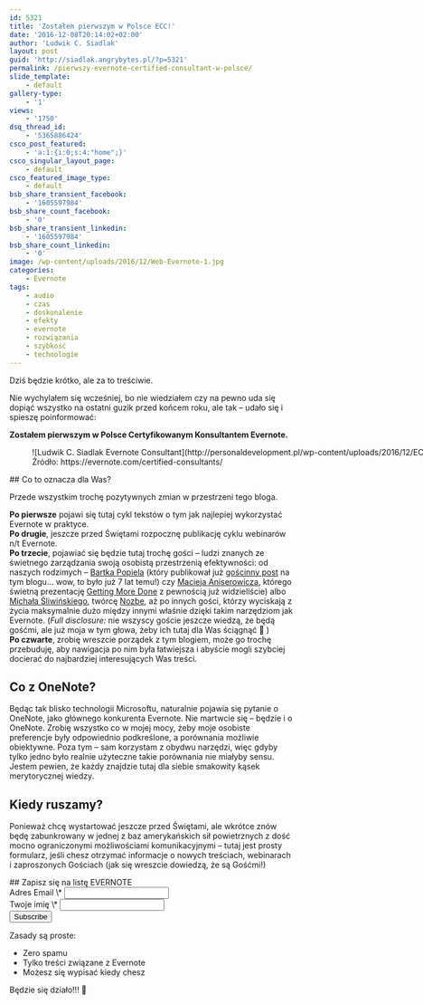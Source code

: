```yaml
---
id: 5321
title: 'Zostałem pierwszym w Polsce ECC!'
date: '2016-12-08T20:14:02+02:00'
author: 'Ludwik C. Siadlak'
layout: post
guid: 'http://siadlak.angrybytes.pl/?p=5321'
permalink: /pierwszy-evernote-certified-consultant-w-polsce/
slide_template:
    - default
gallery-type:
    - '1'
views:
    - '1750'
dsq_thread_id:
    - '5365886424'
csco_post_featured:
    - 'a:1:{i:0;s:4:"home";}'
csco_singular_layout_page:
    - default
csco_featured_image_type:
    - default
bsb_share_transient_facebook:
    - '1605597984'
bsb_share_count_facebook:
    - '0'
bsb_share_transient_linkedin:
    - '1605597984'
bsb_share_count_linkedin:
    - '0'
image: /wp-content/uploads/2016/12/Web-Evernote-1.jpg
categories:
    - Evernote
tags:
    - audio
    - czas
    - doskonalenie
    - efekty
    - evernote
    - rozwiązania
    - szybkość
    - technologie
---
```


Dziś będzie krótko, ale za to treściwie.

Nie wychylałem się wcześniej, bo nie wiedziałem czy na pewno uda się dopiąć wszystko na ostatni guzik przed końcem roku, ale tak – udało się i spieszę poinformować:

**Zostałem pierwszym w Polsce Certyfikowanym Konsultantem Evernote.**

<figure aria-describedby="caption-attachment-5500" class="wp-caption aligncenter" id="attachment_5500" style="width: 1769px">![Ludwik C. Siadlak Evernote Consultant](http://personaldevelopment.pl/wp-content/uploads/2016/12/ECC-1-1.png)<figcaption class="wp-caption-text" id="caption-attachment-5500">Źródło: https://evernote.com/certified-consultants/</figcaption></figure>## Co to oznacza dla Was?

Przede wszystkim trochę pozytywnych zmian w przestrzeni tego bloga.

**Po pierwsze** pojawi się tutaj cykl tekstów o tym jak najlepiej wykorzystać Evernote w praktyce.  
**Po drugie**, jeszcze przed Świętami rozpocznę publikację cyklu webinarów n/t Evernote.  
**Po trzecie**, pojawiać się będzie tutaj trochę gości – ludzi znanych ze świetnego zarządzania swoją osobistą przestrzenią efektywności: od naszych rodzimych – [Bartka Popiela](http://liczysiewynik.pl) (który publikował już [gościnny post](http://personaldevelopment.pl/jak-zrobic-porzadek-na-komputerze/) na tym blogu… wow, to było już 7 lat temu!) czy [Macieja Aniserowicza](http://devstyle.pl), którego świetną prezentację [Getting More Done](https://www.youtube.com/watch?v=B9Fo738mZTI) z pewnością już widzieliście) albo [Michała Śliwińskiego](https://sliwinski.com/), twórcę [Nozbe](http://nozbe.com), aż po innych gości, którzy wyciskają z życia maksymalnie dużo między innymi właśnie dzięki takim narzędziom jak Evernote. (*Full disclosure:* nie wszyscy goście jeszcze wiedzą, że będą gośćmi, ale już moja w tym głowa, żeby ich tutaj dla Was ściągnąć 🙂 )  
**Po czwarte**, zrobię wreszcie porządek z tym blogiem, może go trochę przebuduję, aby nawigacja po nim była łatwiejsza i abyście mogli szybciej docierać do najbardziej interesujących Was treści.

## Co z OneNote?

Będąc tak blisko technologii Microsoftu, naturalnie pojawia się pytanie o OneNote, jako głównego konkurenta Evernote. Nie martwcie się – będzie i o OneNote. Zrobię wszystko co w mojej mocy, żeby moje osobiste preferencje były odpowiednio podkreślone, a porównania możliwie obiektywne. Poza tym – sam korzystam z obydwu narzędzi, więc gdyby tylko jedno było realnie użyteczne takie porównania nie miałyby sensu. Jestem pewien, że każdy znajdzie tutaj dla siebie smakowity kąsek merytorycznej wiedzy.

## Kiedy ruszamy?

Ponieważ chcę wystartować jeszcze przed Świętami, ale wkrótce znów będę zabunkrowany w jednej z baz amerykańskich sił powietrznych z dość mocno ograniczonymi możliwościami komunikacyjnymi – tutaj jest prosty formularz, jeśli chesz otrzymać informacje o nowych treściach, webinarach i zaproszonych Gościach (jak się wreszcie dowiedzą, że są Gośćmi!)

<div id="mc_embed_signup"><form action="//siadlak.us1.list-manage.com/subscribe/post?u=9d3a7028ecd1393bb2c90bcfe&id=543ac15261" class="validate" id="mc-embedded-subscribe-form" method="post" name="mc-embedded-subscribe-form" novalidate="" target="_blank"><div id="mc_embed_signup_scroll">## Zapisz się na listę EVERNOTE

<div class="mc-field-group"><label for="mce-EMAIL">Adres Email <span class="asterisk">\*</span>  
</label>  
<input class="required email" id="mce-EMAIL" name="EMAIL" type="email" value=""></input></div><div class="mc-field-group"><label for="mce-FNAME">Twoje imię <span class="asterisk">\*</span>  
</label>  
<input class="required" id="mce-FNAME" name="FNAME" type="text" value=""></input></div><div class="clear" id="mce-responses"></div><div aria-hidden="true" style="position: absolute; left: -5000px;"><input name="b_9d3a7028ecd1393bb2c90bcfe_543ac15261" tabindex="-1" type="text" value=""></input></div><div class="clear"><input class="button" id="mc-embedded-subscribe" name="subscribe" type="submit" value="Subscribe"></input></div></div></form></div><script src="//s3.amazonaws.com/downloads.mailchimp.com/js/mc-validate.js" type="text/javascript"></script><script type="text/javascript">(function($) {window.fnames = new Array(); window.ftypes = new Array();fnames[0]='EMAIL';ftypes[0]='email';fnames[2]='FNAME';ftypes[2]='text';}(jQuery));var $mcj = jQuery.noConflict(true);</script>

Zasady są proste:

- Zero spamu
- Tylko treści związane z Evernote
- Możesz się wypisać kiedy chesz

Będzie się działo!!! 🙂